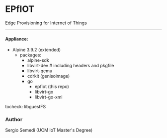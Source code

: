 # EPfIOT

Edge Provisioning for Internet of Things


---


#### Appliance:

- Alpine 3.9.2 (extended)
    - packages:
        * alpine-sdk
        * libvirt-dev # including headers and pkgfile
        * libvirt-qemu
        * cdrkit (genisoimage)
        * go
            - epfiot (this repo)
            - libvirt-go
            - libvirt-go-xml


tocheck: libguestFS
### Author

Sergio Semedi (UCM IoT Master's Degree)

